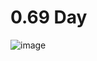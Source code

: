 <h1>0.69 Day</h1>

![image](https://github.com/YourCH0ICE/CTF-Write-ups/assets/127401530/1d26cac4-13c5-4889-b700-0982a42bab8e)
